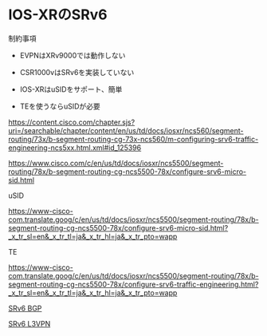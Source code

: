 # IOS-XRのSRv6

制約事項

- EVPNはXRv9000では動作しない

- CSR1000vはSRv6を実装していない

- IOS-XRはuSIDをサポート、簡単

- TEを使うならuSIDが必要

https://content.cisco.com/chapter.sjs?uri=/searchable/chapter/content/en/us/td/docs/iosxr/ncs560/segment-routing/73x/b-segment-routing-cg-73x-ncs560/m-configuring-srv6-traffic-engineering-ncs5xx.html.xml#id_125396

https://www.cisco.com/c/en/us/td/docs/iosxr/ncs5500/segment-routing/78x/b-segment-routing-cg-ncs5500-78x/configure-srv6-micro-sid.html

uSID

https://www-cisco-com.translate.goog/c/en/us/td/docs/iosxr/ncs5500/segment-routing/78x/b-segment-routing-cg-ncs5500-78x/configure-srv6-micro-sid.html?_x_tr_sl=en&_x_tr_tl=ja&_x_tr_hl=ja&_x_tr_pto=wapp

TE

https://www-cisco-com.translate.goog/c/en/us/td/docs/iosxr/ncs5500/segment-routing/78x/b-segment-routing-cg-ncs5500-78x/configure-srv6-traffic-engineering.html?_x_tr_sl=en&_x_tr_tl=ja&_x_tr_hl=ja&_x_tr_pto=wapp



[SRv6 BGP](README.srv6_bgp.md)

[SRv6 L3VPN](README.srv6_l3vpn.md)
